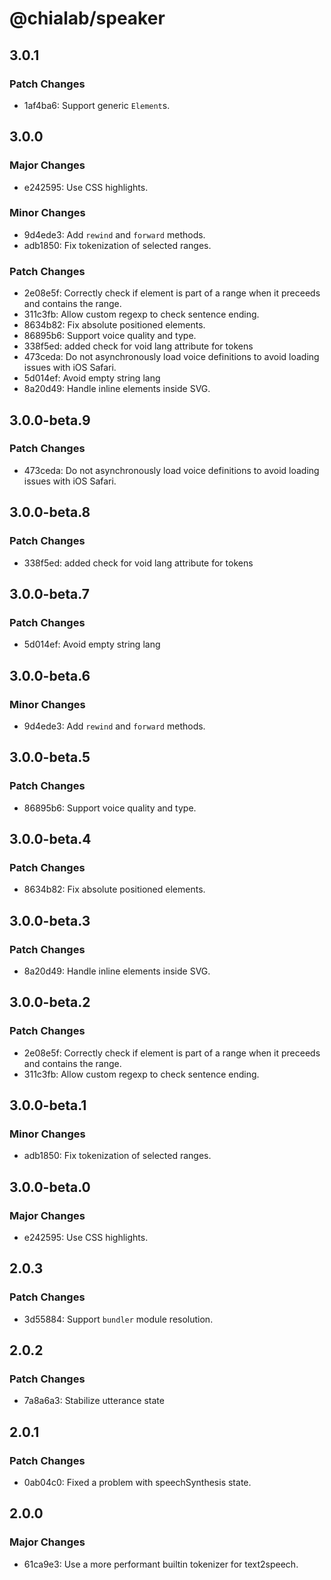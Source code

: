 # @chialab/speaker

## 3.0.1

### Patch Changes

- 1af4ba6: Support generic `Element`s.

## 3.0.0

### Major Changes

- e242595: Use CSS highlights.

### Minor Changes

- 9d4ede3: Add `rewind` and `forward` methods.
- adb1850: Fix tokenization of selected ranges.

### Patch Changes

- 2e08e5f: Correctly check if element is part of a range when it preceeds and contains the range.
- 311c3fb: Allow custom regexp to check sentence ending.
- 8634b82: Fix absolute positioned elements.
- 86895b6: Support voice quality and type.
- 338f5ed: added check for void lang attribute for tokens
- 473ceda: Do not asynchronously load voice definitions to avoid loading issues with iOS Safari.
- 5d014ef: Avoid empty string lang
- 8a20d49: Handle inline elements inside SVG.

## 3.0.0-beta.9

### Patch Changes

- 473ceda: Do not asynchronously load voice definitions to avoid loading issues with iOS Safari.

## 3.0.0-beta.8

### Patch Changes

- 338f5ed: added check for void lang attribute for tokens

## 3.0.0-beta.7

### Patch Changes

- 5d014ef: Avoid empty string lang

## 3.0.0-beta.6

### Minor Changes

- 9d4ede3: Add `rewind` and `forward` methods.

## 3.0.0-beta.5

### Patch Changes

- 86895b6: Support voice quality and type.

## 3.0.0-beta.4

### Patch Changes

- 8634b82: Fix absolute positioned elements.

## 3.0.0-beta.3

### Patch Changes

- 8a20d49: Handle inline elements inside SVG.

## 3.0.0-beta.2

### Patch Changes

- 2e08e5f: Correctly check if element is part of a range when it preceeds and contains the range.
- 311c3fb: Allow custom regexp to check sentence ending.

## 3.0.0-beta.1

### Minor Changes

- adb1850: Fix tokenization of selected ranges.

## 3.0.0-beta.0

### Major Changes

- e242595: Use CSS highlights.

## 2.0.3

### Patch Changes

- 3d55884: Support `bundler` module resolution.

## 2.0.2

### Patch Changes

- 7a8a6a3: Stabilize utterance state

## 2.0.1

### Patch Changes

- 0ab04c0: Fixed a problem with speechSynthesis state.

## 2.0.0

### Major Changes

- 61ca9e3: Use a more performant builtin tokenizer for text2speech.
